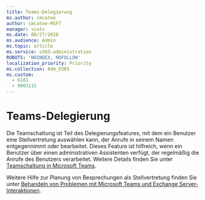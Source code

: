 ```yaml
---
title: Teams-Delegierung
ms.author: cmcatee
author: cmcatee-MSFT
manager: scotv
ms.date: 08/27/2020
ms.audience: Admin
ms.topic: article
ms.service: o365-administration
ROBOTS: 'NOINDEX, NOFOLLOW'
localization_priority: Priority
ms.collection: Adm_O365
ms.custom:
  - 6181
  - 9003115
---
```


# <a name="teams-delegation"></a>Teams-Delegierung

Die Teamschaltung ist Teil des Delegierungsfeatures, mit dem ein Benutzer eine Stellvertretung auswählen kann, der Anrufe in seinem Namen entgegennimmt oder bearbeitet. Dieses Feature ist hilfreich, wenn ein Benutzer über einen administrativen Assistenten verfügt, der regelmäßig die Anrufe des Benutzers verarbeitet. Weitere Details finden Sie unter [Teamschaltung in Microsoft Teams](https://docs.microsoft.com/microsoftteams/shared-line-appearance). 

Weitere Hilfe zur Planung von Besprechungen als Stellvertretung finden Sie unter [Behandeln von Problemen mit Microsoft Teams und Exchange Server-Interaktionen](https://docs.microsoft.com/microsoftteams/troubleshoot/known-issues/teams-exchange-interaction-issue).